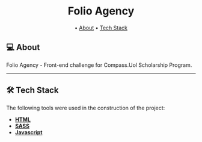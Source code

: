 <h1 align="center">
    Folio Agency
</h1>

<p align="center">
 • <a href="#-about">About</a> 
 • <a href="#-tech-stack">Tech Stack</a>  
</p>

## 💻 About

Folio Agency - Front-end challenge for Compass.Uol Scholarship Program.

---

## 🛠 Tech Stack

The following tools were used in the construction of the project:

-   **[HTML](https://developer.mozilla.org/en-US/docs/Web/HTML)**
-   **[SASS](https://sass-lang.com/)**
-   **[Javascript](https://developer.mozilla.org/en-US/docs/Web/JavaScript)**

